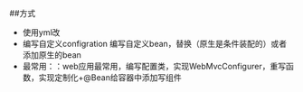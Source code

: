 ##方式
- 使用yml改
- 编写自定义configration 编写自定义bean，替换（原生是条件装配的）或者添加原生的bean
- 最常用：：web应用最常用，编写配置类，实现WebMvcConfigurer，重写函数，实现定制化+@Bean给容器中添加写组件